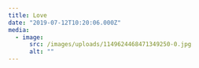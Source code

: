 ```yaml
---
title: Love
date: "2019-07-12T10:20:06.000Z"
media:
  - image:
      src: /images/uploads/1149624468471349250-0.jpg
      alt: ""
---
```

